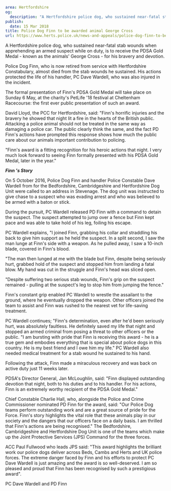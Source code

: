 ```yaml
area: Hertfordshire
og:
  description: "A Hertfordshire police dog, who sustained near-fatal stab wounds when apprehending an armed suspect while on duty, is to receive the PDSA Gold Medal \u2013 known as the animals\u2019 George Cross \u2013 for his bravery and devotion."
publish:
  date: 15 Mar 2018
title: Police Dog Finn to be awarded animal George Cross
url: https://www.herts.police.uk/news-and-appeals/police-dog-finn-to-be-awarded-animal-george-cross
```

A Hertfordshire police dog, who sustained near-fatal stab wounds when apprehending an armed suspect while on duty, is to receive the PDSA Gold Medal - known as the animals' George Cross - for his bravery and devotion.

Police Dog Finn, who is now retired from service with Hertfordshire Constabulary, almost died from the stab wounds he sustained. His actions protected the life of his handler, PC Dave Wardell, who was also injured in the incident.

The formal presentation of Finn's PDSA Gold Medal will take place on Sunday 6 May, at the charity's PetLife '18 festival at Cheltenham Racecourse: the first ever public presentation of such an award.

David Lloyd, the PCC for Hertfordshire, said: "Finn's horrific injuries and the bravery he showed that night lit a fire in the hearts of the British public. Attacking a police animal should not be treated in the same way as damaging a police car. The public clearly think the same, and the fact PD Finn's actions have prompted this response shows how much the public care about our animals important contribution to policing.

"Finn's award is a fitting recognition for his heroic actions that night. I very much look forward to seeing Finn formally presented with his PDSA Gold Medal, later in the year."

_**Finn 's Story**_

On 5 October 2016, Police Dog Finn and handler Police Constable Dave Wardell from for the Bedfordshire, Cambridgeshire and Hertfordshire Dog Unit were called to an address in Stevenage. The dog unit was instructed to give chase to a suspect who was evading arrest and who was believed to be armed with a baton or stick.

During the pursuit, PC Wardell released PD Finn with a command to detain the suspect. The suspect attempted to jump over a fence but Finn kept pace and was able to take hold of his leg, foiling his escape.

PC Wardell explains, "I joined Finn, grabbing his collar and straddling his back to give him support as he held the suspect. In a split second, I saw the man lunge at Finn's side with a weapon. As he pulled away, I saw a 10-inch blade, covered in Finn's blood.

"The man then lunged at me with the blade but Finn, despite being seriously hurt, grabbed hold of the suspect and stopped him from landing a fatal blow. My hand was cut in the struggle and Finn's head was sliced open.

"Despite suffering two serious stab wounds, Finn's grip on the suspect remained - pulling at the suspect's leg to stop him from jumping the fence."

Finn's constant grip enabled PC Wardell to wrestle the assailant to the ground, where he eventually dropped the weapon. Other officers joined the team to assist and Finn was rushed to the nearest vet for life-saving treatment.

PC Wardell continues; "Finn's determination, even after he'd been seriously hurt, was absolutely faultless. He definitely saved my life that night and stopped an armed criminal from posing a threat to other officers or the public. "I am bursting with pride that Finn is receiving this award - he is a true gem and embodies everything that is special about police dogs in this country. He is my best friend and I owe him my life." PC Wardell also needed medical treatment for a stab wound he sustained to his hand.

Following the attack, Finn made a miraculous recovery and was back on active duty just 11 weeks later.

PDSA's Director General, Jan McLoughlin, said: "Finn displayed outstanding devotion that night, both to his duties and to his handler. For his actions, Finn is an extremely worthy recipient of the PDSA Gold Medal."

Chief Constable Charlie Hall, who, alongside the Police and Crime Commissioner nominated PD Finn for the award, said: "Our Police Dog teams perform outstanding work and are a great source of pride for the Force. Finn's story highlights the vital role that these animals play in our society and the dangers that our officers face on a daily basis. I am thrilled that Finn's actions are being recognised." The Bedfordshire, Cambridgeshire and Hertfordshire Dog Unit is one of the teams which make up the Joint Protective Services (JPS) Command for the three forces.

ACC Paul Fullwood who leads JPS said: "This award highlights the brilliant work our police dogs deliver across Beds, Cambs and Herts and UK police forces. The extreme danger faced by Finn and his efforts to protect PC Dave Wardell is just amazing and the award is so well-deserved. I am so pleased and proud that Finn has been recognised by such a prestigious award".

PC Dave Wardell and PD Finn

